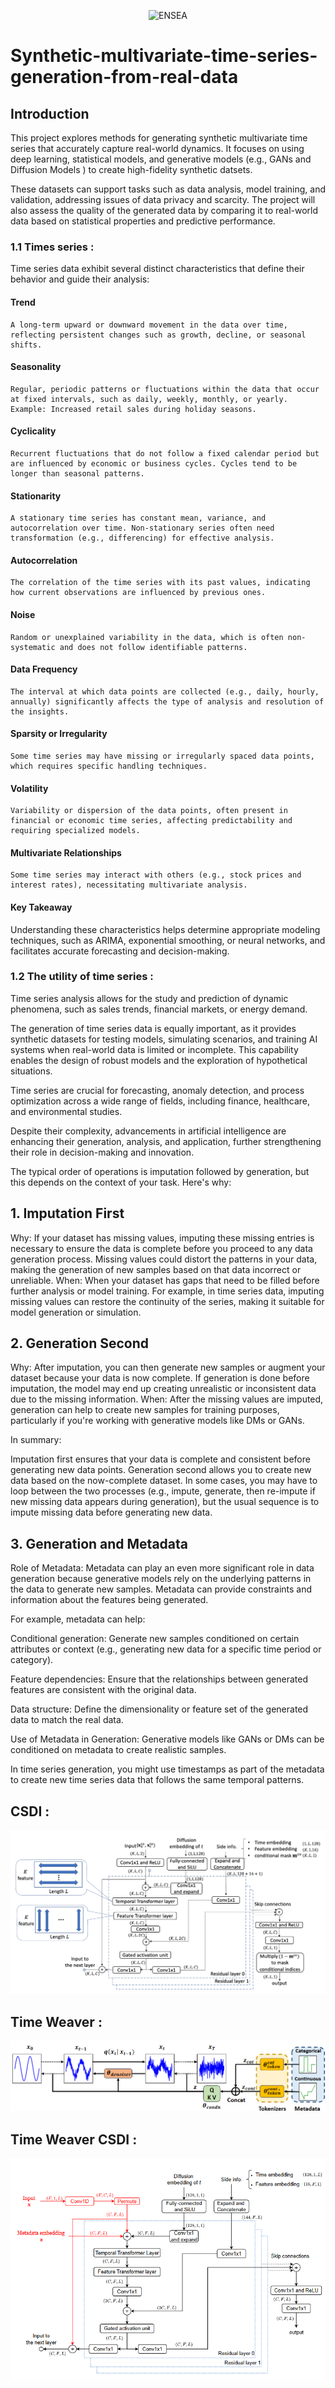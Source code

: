 <p align="center">
  <img width="100px" height="100px" alt="ENSEA" src="https://www.ensea.fr/sites/all/themes/custom/customer/logo.png">
</p>

# Synthetic-multivariate-time-series-generation-from-real-data
## Introduction  

   This project explores methods for generating synthetic multivariate time series that accurately capture real-world dynamics. It focuses on using deep learning, statistical models, and generative models (e.g., GANs and Diffusion Models ) to create high-fidelity synthetic datsets.

   These datasets can support tasks such as data analysis, model training, and validation, addressing issues of data privacy and scarcity. The project will also assess the quality of the generated data by comparing it to real-world data based on statistical properties and predictive performance.

### 1.1 Times series :  
   Time series data exhibit several distinct characteristics that define their behavior and guide their analysis:

   #### Trend
    A long-term upward or downward movement in the data over time, reflecting persistent changes such as growth, decline, or seasonal shifts.

   #### Seasonality
    Regular, periodic patterns or fluctuations within the data that occur at fixed intervals, such as daily, weekly, monthly, or yearly.
    Example: Increased retail sales during holiday seasons.

   #### Cyclicality
    Recurrent fluctuations that do not follow a fixed calendar period but are influenced by economic or business cycles. Cycles tend to be longer than seasonal patterns.

   #### Stationarity
    A stationary time series has constant mean, variance, and autocorrelation over time. Non-stationary series often need transformation (e.g., differencing) for effective analysis.

   #### Autocorrelation
    The correlation of the time series with its past values, indicating how current observations are influenced by previous ones.

   #### Noise
    Random or unexplained variability in the data, which is often non-systematic and does not follow identifiable patterns.

   #### Data Frequency
    The interval at which data points are collected (e.g., daily, hourly, annually) significantly affects the type of analysis and resolution of the insights.

   #### Sparsity or Irregularity
    Some time series may have missing or irregularly spaced data points, which requires specific handling techniques.

   #### Volatility
    Variability or dispersion of the data points, often present in financial or economic time series, affecting predictability and requiring specialized models.

   ####  Multivariate Relationships
    Some time series may interact with others (e.g., stock prices and interest rates), necessitating multivariate analysis.

#### Key Takeaway

Understanding these characteristics helps determine appropriate modeling techniques, such as ARIMA, exponential smoothing, or neural networks, and facilitates accurate forecasting and decision-making.



### 1.2 The utility of time series :
  Time series analysis allows for the study and prediction of dynamic phenomena, such as sales trends, financial markets, or energy demand.

  The generation of time series data is equally important, as it provides synthetic datasets for testing models, simulating scenarios, and training AI systems when real-world data is limited or incomplete. This capability enables the design of robust models and the exploration of hypothetical situations.

  Time series are crucial for forecasting, anomaly detection, and process optimization across a wide range of fields, including finance, healthcare, and environmental studies.

  Despite their complexity, advancements in artificial intelligence are enhancing their generation, analysis, and application, further strengthening their role in decision-making and innovation.
   
   
   
   

The typical order of operations is imputation followed by generation, but this depends on the context of your task. Here's why:

## 1. Imputation First
 
Why:  If your dataset has missing values, imputing these missing entries is necessary to ensure the data is complete before you proceed to any data generation process. Missing values could distort the patterns in your data, making the generation of new samples based on that data incorrect or unreliable.
When: When your dataset has gaps that need to be filled before further analysis or model training. For example, in time series data, imputing missing values can restore the continuity of the series, making it suitable for model generation or simulation.

## 2. Generation Second

Why: After imputation, you can then generate new samples or augment your dataset because your data is now complete. If generation is done before imputation, the model may end up creating unrealistic or inconsistent data due to the missing information.
When: After the missing values are imputed, generation can help to create new samples for training purposes, particularly if you're working with generative models like DMs or GANs.

In summary:

Imputation first ensures that your data is complete and consistent before generating new data points.
Generation second allows you to create new data based on the now-complete dataset.
In some cases, you may have to loop between the two processes (e.g., impute, generate, then re-impute if new missing data appears during generation), but the usual sequence is to impute missing data before generating new data.

## 3. Generation and Metadata


Role of Metadata: Metadata can play an even more significant role in data generation because generative models rely on the underlying patterns in the data to generate new samples. Metadata can provide constraints and information about the features being generated.

For example, metadata can help:

Conditional generation: Generate new samples conditioned on certain attributes or context (e.g., generating new data for a specific time period or category).

Feature dependencies: Ensure that the relationships between generated features are consistent with the original data.

Data structure: Define the dimensionality or feature set of the generated data to match the real data.

Use of Metadata in Generation: Generative models like GANs or DMs can be conditioned on metadata to create realistic samples. 

In time series generation, you might use timestamps as part of the metadata to create new time series data that follows the same temporal patterns.

## CSDI : 
<p align="center">
  <img alt="csdi model" src="https://github.com/badr07X/Synthetic-multivariate-time-series-generation-from-real-data/blob/main/figures/model.png">
</p>

## Time Weaver :  
<p align="center">
  <img alt=" csdi Time Weaver" src="https://github.com/badr07X/Synthetic-multivariate-time-series-generation-from-real-data/blob/main/figures/time%20Weaver%20.png">
</p>

## Time Weaver CSDI : 

<p align="center">
  <img alt=" csdi Time Weaver" src="https://github.com/badr07X/Synthetic-multivariate-time-series-generation-from-real-data/blob/main/figures/Time%20Weaver-CSDI.png">
</p>




